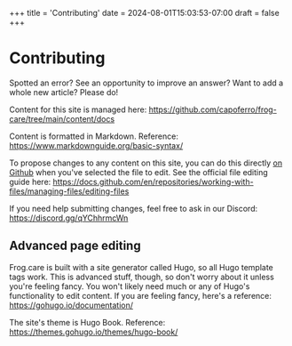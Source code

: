 +++
title = 'Contributing'
date = 2024-08-01T15:03:53-07:00
draft = false
+++

# Contributing

Spotted an error? See an opportunity to improve an answer? Want to add a whole new article? Please do!

Content for this site is managed here: https://github.com/capoferro/frog-care/tree/main/content/docs

Content is formatted in Markdown. Reference: https://www.markdownguide.org/basic-syntax/

To propose changes to any content on this site, you can do this directly [on Github](https://github.com/capoferro/frog-care/tree/main/content/docs) when you've selected the file to edit. See the official file editing guide here: https://docs.github.com/en/repositories/working-with-files/managing-files/editing-files

If you need help submitting changes, feel free to ask in our Discord: https://discord.gg/qYChhrmcWn

## Advanced page editing

Frog.care is built with a site generator called Hugo, so all Hugo template tags work. This is advanced stuff, though, so don't worry about it unless you're feeling fancy. You won't likely need much or any of Hugo's functionality to edit content. If you are feeling fancy, here's a reference: https://gohugo.io/documentation/

The site's theme is Hugo Book. Reference: https://themes.gohugo.io/themes/hugo-book/
